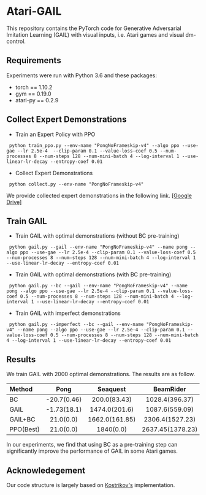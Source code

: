 # Atari-GAIL

This repository contains the PyTorch code for Generative Adversarial Imitation Learning (GAIL) with visual inputs, i.e. Atari games and visual dm-control.

## Requirements
Experiments were run with Python 3.6 and these packages:
* torch == 1.10.2
* gym == 0.19.0
* atari-py == 0.2.9

## Collect Expert Demonstrations

 * Train an Expert Policy with PPO
 ```
  python train_ppo.py --env-name "PongNoFrameskip-v4" --algo ppo --use-gae --lr 2.5e-4  --clip-param 0.1 --value-loss-coef 0.5 --num-processes 8 --num-steps 128 --num-mini-batch 4 --log-interval 1 --use-linear-lr-decay --entropy-coef 0.01
 ```

 * Collect Expert Demonstrations
 ```
  python collect.py --env-name "PongNoFrameskip-v4"
 ```

We provide collected expert demonstrations in the following link. [[Google Drive]](https://drive.google.com/drive/folders/1nlUf471Cp0g7N3JRy0lKnBJNnzJaEqY-?usp=sharing)

## Train GAIL

* Train GAIL with optimal demonstrations (without BC pre-training)
 ```
  python gail.py --gail --env-name "PongNoFrameskip-v4" --name pong --algo ppo --use-gae --lr 2.5e-4 --clip-param 0.1 --value-loss-coef 0.5 --num-processes 8 --num-steps 128 --num-mini-batch 4 --log-interval 1 --use-linear-lr-decay --entropy-coef 0.01
 ```

* Train GAIL with optimal demonstrations (with BC pre-training)
 ```
  python gail.py --bc --gail --env-name "PongNoFrameskip-v4" --name pong --algo ppo --use-gae --lr 2.5e-4 --clip-param 0.1 --value-loss-coef 0.5 --num-processes 8 --num-steps 128 --num-mini-batch 4 --log-interval 1 --use-linear-lr-decay --entropy-coef 0.01
 ```

* Train GAIL with imperfect demonstrations
 ```
  python gail.py --imperfect --bc --gail --env-name "PongNoFrameskip-v4" --name pong --algo ppo --use-gae --lr 2.5e-4 --clip-param 0.1 --value-loss-coef 0.5 --num-processes 8 --num-steps 128 --num-mini-batch 4 --log-interval 1 --use-linear-lr-decay --entropy-coef 0.01
 ```

## Results

We train GAIL with 2000 optimal demonstrations. The results are as follow. 

| Method    | Pong | Seaquest | BeamRider | Hero | Qbert |
| :---      |:---: | :---:    |  :---:    | :---:| :---: |
|   BC      | -20.7(0.46) | 200.0(83.43) | 1028.4(396.37) | 7782.5(50.56) | 11420.0(3420.0) |
| GAIL      |  -1.73(18.1)| 1474.0(201.6)| 1087.6(559.09) | 13942.5(67.13)| 8027.27(24.9)   |
| GAIL+BC   | 21.0(0.0) | 1662.0(161.85) | 2306.4(1527.23) | 20020(22.91) | 13225.0(1347.22) |
| PPO(Best) | 21.0(0.0)| 1840(0.0)| 2637.45(1378.23)| 27814.09(46.01) | 15268.18(127.07) |

In our experiments, we find that using BC as a pre-training step can significantly improve the performance of GAIL in some Atari games.

## Acknowledegement
Our code structure is largely based on [Kostrikov's](https://github.com/ikostrikov/pytorch-a2c-ppo-acktr-gail) implementation.
